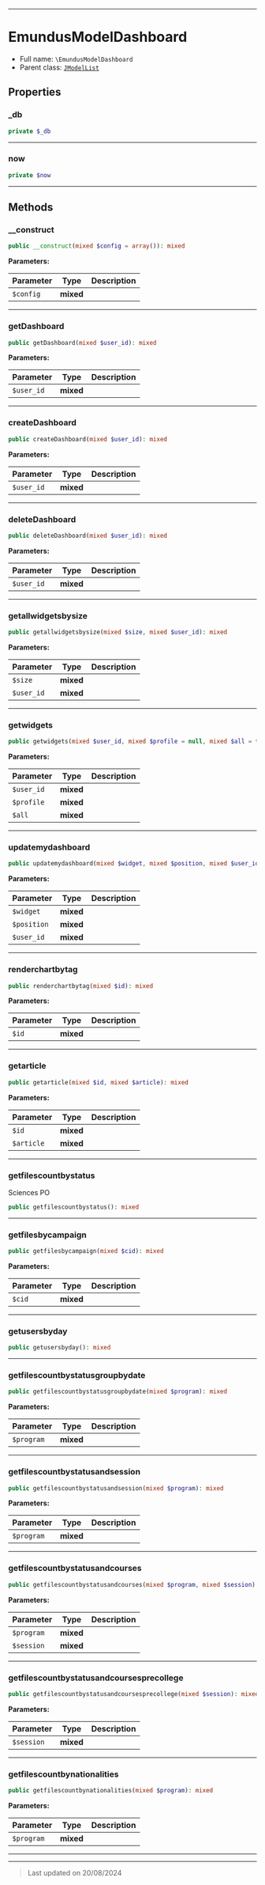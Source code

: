 ***

# EmundusModelDashboard





* Full name: `\EmundusModelDashboard`
* Parent class: [`JModelList`](./JModelList.md)



## Properties


### _db



```php
private $_db
```






***

### now



```php
private $now
```






***

## Methods


### __construct



```php
public __construct(mixed $config = array()): mixed
```








**Parameters:**

| Parameter | Type | Description |
|-----------|------|-------------|
| `$config` | **mixed** |  |






***

### getDashboard



```php
public getDashboard(mixed $user_id): mixed
```








**Parameters:**

| Parameter | Type | Description |
|-----------|------|-------------|
| `$user_id` | **mixed** |  |






***

### createDashboard



```php
public createDashboard(mixed $user_id): mixed
```








**Parameters:**

| Parameter | Type | Description |
|-----------|------|-------------|
| `$user_id` | **mixed** |  |






***

### deleteDashboard



```php
public deleteDashboard(mixed $user_id): mixed
```








**Parameters:**

| Parameter | Type | Description |
|-----------|------|-------------|
| `$user_id` | **mixed** |  |






***

### getallwidgetsbysize



```php
public getallwidgetsbysize(mixed $size, mixed $user_id): mixed
```








**Parameters:**

| Parameter | Type | Description |
|-----------|------|-------------|
| `$size` | **mixed** |  |
| `$user_id` | **mixed** |  |






***

### getwidgets



```php
public getwidgets(mixed $user_id, mixed $profile = null, mixed $all = false): mixed
```








**Parameters:**

| Parameter | Type | Description |
|-----------|------|-------------|
| `$user_id` | **mixed** |  |
| `$profile` | **mixed** |  |
| `$all` | **mixed** |  |






***

### updatemydashboard



```php
public updatemydashboard(mixed $widget, mixed $position, mixed $user_id): mixed
```








**Parameters:**

| Parameter | Type | Description |
|-----------|------|-------------|
| `$widget` | **mixed** |  |
| `$position` | **mixed** |  |
| `$user_id` | **mixed** |  |






***

### renderchartbytag



```php
public renderchartbytag(mixed $id): mixed
```








**Parameters:**

| Parameter | Type | Description |
|-----------|------|-------------|
| `$id` | **mixed** |  |






***

### getarticle



```php
public getarticle(mixed $id, mixed $article): mixed
```








**Parameters:**

| Parameter | Type | Description |
|-----------|------|-------------|
| `$id` | **mixed** |  |
| `$article` | **mixed** |  |






***

### getfilescountbystatus

Sciences PO

```php
public getfilescountbystatus(): mixed
```













***

### getfilesbycampaign



```php
public getfilesbycampaign(mixed $cid): mixed
```








**Parameters:**

| Parameter | Type | Description |
|-----------|------|-------------|
| `$cid` | **mixed** |  |






***

### getusersbyday



```php
public getusersbyday(): mixed
```













***

### getfilescountbystatusgroupbydate



```php
public getfilescountbystatusgroupbydate(mixed $program): mixed
```








**Parameters:**

| Parameter | Type | Description |
|-----------|------|-------------|
| `$program` | **mixed** |  |






***

### getfilescountbystatusandsession



```php
public getfilescountbystatusandsession(mixed $program): mixed
```








**Parameters:**

| Parameter | Type | Description |
|-----------|------|-------------|
| `$program` | **mixed** |  |






***

### getfilescountbystatusandcourses



```php
public getfilescountbystatusandcourses(mixed $program, mixed $session): mixed
```








**Parameters:**

| Parameter | Type | Description |
|-----------|------|-------------|
| `$program` | **mixed** |  |
| `$session` | **mixed** |  |






***

### getfilescountbystatusandcoursesprecollege



```php
public getfilescountbystatusandcoursesprecollege(mixed $session): mixed
```








**Parameters:**

| Parameter | Type | Description |
|-----------|------|-------------|
| `$session` | **mixed** |  |






***

### getfilescountbynationalities



```php
public getfilescountbynationalities(mixed $program): mixed
```








**Parameters:**

| Parameter | Type | Description |
|-----------|------|-------------|
| `$program` | **mixed** |  |






***


***
> Last updated on 20/08/2024
